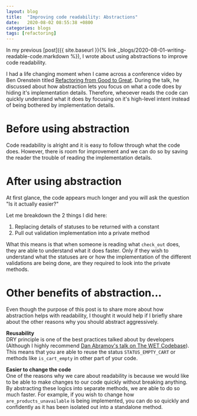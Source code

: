 ```yaml
---
layout: blog
title:  "Improving code readability: Abstractions"
date:   2020-08-02 08:55:38 +0800
categories: blogs
tags: [refactoring]
---
```


In my previous [post]({{ site.baseurl }}{% link _blogs/2020-08-01-writing-readable-code.markdown %}), I wrote about using abstractions to improve code readability.

I had a life changing moment when I came across a conference video by Ben Orenstein titled [Refactoring from Good to Great][refactoring-from-good-to-great]. During the talk, he discussed about how abstraction lets you focus on what a code does by hiding it's implementation details. Therefore, wheoever reads the code can quickly understand what it does by focusing on it's high-level intent instead of being bothered by implementation details.

# <b>Before using abstraction</b>

<script src="https://gist.github.com/adriangohjw/3003bf3360e2903130e62d54d4f6bbb2.js?file=before.rb"></script>

Code readability is alright and it is easy to follow through what the code does. However, there is room for improvement and we can do so by saving the reader the trouble of reading the implementation details.

# <b>After using abstraction</b>

<script src="https://gist.github.com/adriangohjw/3003bf3360e2903130e62d54d4f6bbb2.js?file=after.rb"></script>

At first glance, the code appears much longer and you will ask the question "Is it actually easier?"

Let me breakdown the 2 things I did here:
1. Replacing details of statuses to be returned with a constant
2. Pull out validation implementation into a private method

What this means is that when someone is reading what `check_out` does, they are able to understand what it does faster. Only if they wish to understand what the statuses are or how the implementation of the different validations are being done, are they required to look into the private methods.

# <b>Other benefits of abstraction...</b>

Even though the purpose of this post is to share more about how abstraction helps with readability, I thought it would help if I briefly share about the other reasons why you should abstract aggressively.

<b>Reusability</b><br>
DRY principle is one of the best practices talked about by developers (Although I highly recommend [Dan Abramov's talk on The WET Codebase][wet-codebase]). This means that you are able to reuse the status `STATUS_EMPTY_CART` or methods like `is_cart_empty` in other part of your code.

<b>Easier to change the code</b><br>
One of the reasons why we care about readability is because we would like to be able to make changes to our code quickly without breaking anything. By abstracting these logics into separate methods, we are able to do so much faster. For example, if you wish to change how `are_products_unavailable` is being implemented, you can do so quickly and confidently as it has been isolated out into a standalone method.

[refactoring-from-good-to-great]: https://youtu.be/DC-pQPq0acs?t=157
[wet-codebase]:               https://www.deconstructconf.com/2019/dan-abramov-the-wet-codebase
[nodeflair-website]:          https://nodeflair.com